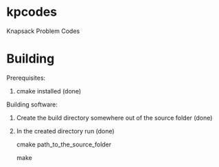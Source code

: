 # kpcodes

Knapsack Problem Codes


Building
========

Prerequisites: 

1. cmake installed  (done)

Building software:

1. Create the build directory somewhere out of the source folder (done)

2. In the created directory run (done)

   cmake path_to_the_source_folder
   
   make



